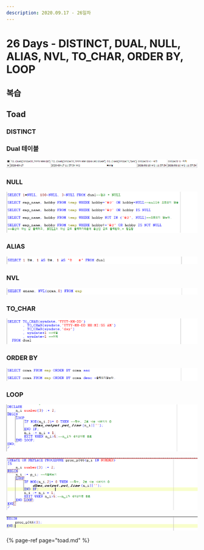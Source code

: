 ```yaml
---
description: 2020.09.17 - 26일차
---
```


# 26 Days - DISTINCT, DUAL, NULL, ALIAS, NVL, TO\_CHAR, ORDER BY, LOOP

## 복습

## Toad

### DISTINCT

### Dual 테이블

![](../../.gitbook/assets/dual-sysdate.png)

### NULL

![](../../.gitbook/assets/1%20%289%29.png)

### ALIAS

![](../../.gitbook/assets/2%20%288%29.png)

### NVL

![](../../.gitbook/assets/3%20%289%29.png)

### TO\_CHAR

![](../../.gitbook/assets/4%20%289%29.png)

### ORDER BY

![](../../.gitbook/assets/5%20%288%29.png)

### LOOP

![](../../.gitbook/assets/6%20%284%29.png)

![](../../.gitbook/assets/6-2.png)

![](../../.gitbook/assets/6-3.png)

{% page-ref page="toad.md" %}



